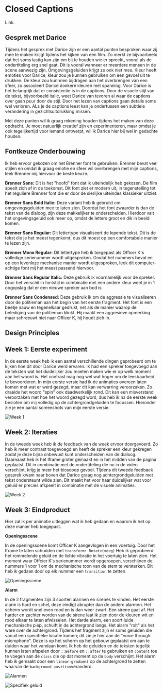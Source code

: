# Closed Captions

Link:

## Gesprek met Darice

Tijdens het gesprek met Darice zijn er een aantal punten besproken waar zij mee te maken krijgt tijdens het kijken van een film. Zo merkt ze bijvoorbeeld dat het soms lastig kan zijn om bij te houden wie er spreekt, vooral als de ondertiteling erg snel gaat. Dit is vooral wanneer er meerdere mensen in de scene aanwezig zijn. Omgevingsgeluiden krijgt ze ook niet mee. Kleur heeft emoties voor Darice, kleur zou je kunnen gebruiken om een gevoel uit te drukken. De kleur zou kunnnen bijdragen aan het overbrengen van een sfeer, zo associeert Darice donkere kleuren met spanning. Voor Darice is het belangrijk dat er consistentie is in de captions. Door de visuele stijl van de tekst, bijvoorbeeld italic, weet Darice van tevoren al waar de captions over gaan puur door de stijl. Door het lezen van captions gaan details soms wel verloren. ALs je de captions leest kan je ondertussen een subtiele verandering in gezichtsuitdrukking missen.

Met deze punten wil ik graag rekening houden tijdens het maken van deze opdracht. Je moet natuurlijk creatief zijn en experimenteren, maar omdat je ook tegelijkertijd voor iemand ontwerpt, wil ik Darice hier bij wel in gedachte houden.


## Fontkeuze Onderbouwing

Ik heb ervoor gekozen om het Brenner font te gebruiken. Brenner bevat veel stijlen en omdat ik graag emotie en sfeer wil overbrengen met mijn captions, leek Brenner mij hiervoor de beste keuze.

**Brenner Sans:** Dit is het "hoofd" font dat ik uiteindelijk heb gekozen. De film speelt zich af in de toekomst. Dit font ziet er modern uit, in tegenstelling tot het reguliere Brenner font die er door de sierlijke uiteindes klassieker uitziet.

**Brenner Sans Bold Italic:** Deze variant heb ik gebruikt om omgevingsgeluiden mee te laten zien. Doordat het font zwaarder is dan de tekst van de dialoog, zijn deze makkelijker te onderscheiden. Hierdoor valt het ongevingsgeluid ook meer op, omdat de letters groot en dik in beeld komen.

**Brenner Sans Regular:** Dit lettertype visualiseert de lopende tekst. Dit is de tekst die je het meest tegenkomt, dus dit moest op een comfortabele manier te lezen zijn. 

**Brenner Mono Regular:** Dit lettertype heb ik toegepast als Officer K's volledige serienummer wordt uitgesproken. Omdat het nummers bevat en op een levenloze mechanise manier wordt uitgesproken, leek dit computer-achtige font mij het meest passend hiervoor.

**Brenner Sans Regular Italic:** Deze gebruik ik voornamelijk voor de spreker. Door het verschil in fontstijl in combinatie met een andere kleur weet je in 1 oogopslag dat er een nieuwe spreker aan bod is.

**Brenner Sans Condensed:** Deze gebruik ik om de aggressie te visualiseren door de politieman aan het begin van het eerste fragment. Het font is een beetje nauw en tegenelkaar gedrukt, net als de manier waarop de belediging van de politieman klinkt. Hij maakt een aggresieve opmerking maar schreeuwt niet naar Officer K, hij houdt zich in.

## Design Principles

## Week 1: Eerste experiment

In de eerste week heb ik een aantal verschillende dingen geprobeerd om te kijken hoe dit door Darice werd ervaren. Ik had een spreker toegevoegd aan de teksten wat het duidelijker zou moeten maken wie er op welk moment aan het woord is. Het contrast mag nog wel wat hoger om de leesbaarheid te bevoorderen. In mijn eerste versie had ik de animaties overeen laten komen met wat er werd gezegd, maar dit kan verwarring veroorzaken. Zo draaide het woord "spin" ook daadwerkelijk rond. Dit kan een misverstand veroorzaken met hoe het woord gezegd word, dus heb ik na de eerste week besloten om mij volledig op de achtergrondgeluiden te focussen. Hieronder zie je een aantal screenshots van mijn eerste versie:

![Week 1](https://user-images.githubusercontent.com/45418246/82219751-00389c00-991e-11ea-98a6-5b5896da268b.png)

## Week 2: Iteraties

In de tweede week heb ik de feedback van de week ervoor doorgevoerd. Zo heb ik meer contrast toegevoegd en heeft de spreker een kleur gekregen zodat je deze bijna onbewust kunt onderscheiden van de dialoog. Daarnaast heb ik het Iframe groter gemaakt en in het midden van de pagina geplaatst. Dit in combinatie met de ondertiteling die nu in de video verschijnt, krijg je meer het bioscoop gevoel. TIjdens dit tweede feedback gesprek kwam naar boven dat Darice graag nog achtergrondgeluiden met tekst ondersteunt wilde zien. Dit maakt het voor haar duidelijker wat voor geluid er precies afspeelt in combinatie met de visuele animaties.

![Week 2](https://user-images.githubusercontent.com/45418246/82929428-eaf9e800-9f83-11ea-8f7a-cd7e38fc3fec.png)

## Week 3: Eindproduct

Hier zal ik per animatie uitleggen wat ik heb gedaan en waarom ik het op deze manier heb toegepast.

**Openingsscene**

In de openingsscene komt Officer K aangevlogen in een voertuig. Door het Iframe te laten schudden met `transform: Rotate(xdeg)` Heb ik geprobeerd het rommelende geluid en de lichte vibratie in het voertuig te laten zien. Het moment waar Offcier K's serienummer wordt opgeroepen, verschijnen de nummers 1 voor 1 om de mechanische toon van de stem te versterken. Dit heb ik gedaan door op elk nummer een `transition` te zetten.

![Openingsscene](https://user-images.githubusercontent.com/45418246/82931464-41b4f100-9f87-11ea-925c-a7c6fca7f20c.gif)


**Alarm**

In de 2 fragmenten zijn 3 soorten alarmen en sirenes te vinden. Het eerste alarm is hard en schel, deze eindigt abrupter dan de andere alarmen. Het scherm wordt snel even rood en is dan weer zwart. Een sirene gaat af. Het harder en zachter worden van de sirene laat ik zien door de kleuren wit en rood elkaar te laten afwisselen. Het derde alarm, een soort luide mechanische piep, schuift in de achtergrond langs. Het alarm "rolt" als het ware over de achtergrond. Tijdens het fragment zijn er soms geluiden die vanuit een specifieke locatie komen; dit zie je hier aan de "voice through microphone". Deze is op het scherm op het gebouw geplaatst om aan te duiden waar het vandaan komt. Ik heb de geluiden en de teksten tegelijk kunnen laten afspelen door `::Before` en `::after` te gebruiken en `content` toe te voegen aan de `class` die op dat moment op de `body` verschijnt. Het alarm heb ik gemaakt door een `linear-gradient` op de achtergrond te zetten waarvan de `background-position`veranderd.

![Alarmen](https://user-images.githubusercontent.com/45418246/82932545-e257e080-9f88-11ea-8588-bb54d4b48094.gif)

![Specifiek geluid](https://user-images.githubusercontent.com/45418246/82932994-948fa800-9f89-11ea-98bd-4b1450c0394b.gif)
